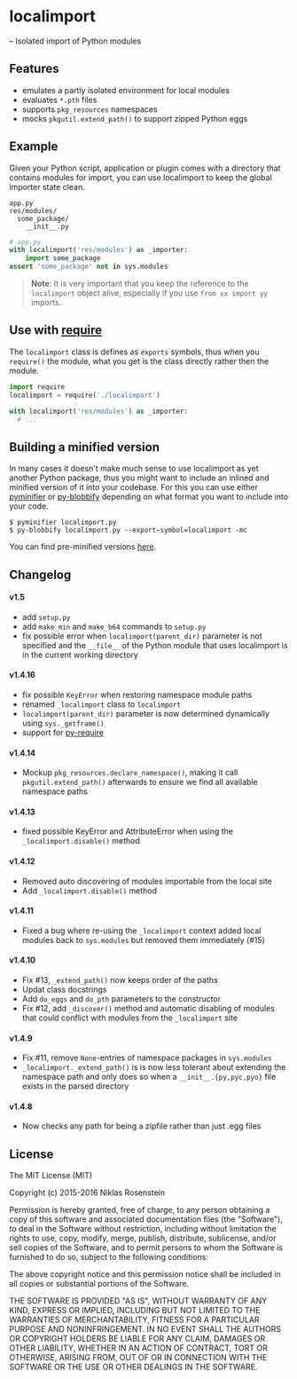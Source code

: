 # localimport


&ndash; Isolated import of Python modules

## Features

- emulates a partly isolated environment for local modules
- evaluates `*.pth` files
- supports `pkg_resources` namespaces
- mocks `pkgutil.extend_path()` to support zipped Python eggs

## Example

Given your Python script, application or plugin comes with a directory that
contains modules for import, you can use localimport to keep the global
importer state clean.

```
app.py
res/modules/
  some_package/
    __init__.py
```

```python
# app.py
with localimport('res/modules') as _importer:
    import some_package
assert 'some_package' not in sys.modules
```

> **Note**: It is very important that you keep the reference to the
> `localimport` object alive, especially if you use `from xx import yy` imports.

## Use with [require][]

The `localimport` class is defines as `exports` symbols, thus when you
`require()` the module, what you get is the class directly rather then
the module.

```python
import require
localimport = require('./localimport')

with localimport('res/modules') as _importer:
  # ...
```

[require]: https://github.com/NiklasRosenstein/py-require

## Building a minified version

In many cases it doesn't make much sense to use localimport as yet another
Python package, thus you might want to include an inlined and minified
version of it into your codebase. For this you can use either [pyminifier][]
or [py-blobbify][] depending on what format you want to include into your
code.

    $ pyminifier localimport.py
    $ py-blobbify localimport.py --export-symbol=localimport -mc

You can find pre-minified versions [here][pre-minified].

[pyminifier]: https://pypi.python.org/pypi/pyminifier
[py-blobbify]: https://pypi.python.org/pypi/py-blobbify
[pre-minified]: http://bitly.com/localimport-min

## Changelog

#### v1.5

- add `setup.py`
- add `make_min` and `make_b64` commands to `setup.py`
- fix possible error when `localimport(parent_dir)` parameter is
  not specified and the `__file__` of the Python module that uses
  localimport is in the current working directory

#### v1.4.16
- fix possible `KeyError` when restoring namespace module paths
- renamed `_localimport` class to `localimport`
- `localimport(parent_dir)` parameter is now determined dynamically
  using `sys._getframe()`
- support for [py-require][require]

#### v1.4.14
- Mockup `pkg_resources.declare_namespace()`, making it call
  `pkgutil.extend_path()` afterwards to ensure we find all available
  namespace paths

#### v1.4.13
- fixed possible KeyError and AttributeError when using
  the `_localimport.disable()` method

#### v1.4.12
- Removed auto discovering of modules importable from the local site
- Add `_localimport.disable()` method

#### v1.4.11
- Fixed a bug where re-using the `_localimport` context added local modules
  back to `sys.modules` but removed them immediately (#15)

#### v1.4.10
- Fix #13, `_extend_path()` now keeps order of the paths
- Updat class docstrings
- Add `do_eggs` and `do_pth` parameters to the constructor
- Fix #12, add `_discover()` method and automatic disabling of modules  that could conflict with modules from the `_localimport` site

#### v1.4.9

- Fix #11, remove `None`-entries of namespace packages in `sys.modules`
- `_localimport._extend_path()` is is now less tolerant about extending
  the namespace path and only does so when a `__init__.{py,pyc,pyo}` file
  exists in the parsed directory

#### v1.4.8

* Now checks any path for being a zipfile rather than just .egg files

## License

The MIT License (MIT)

Copyright (c) 2015-2016  Niklas Rosenstein

Permission is hereby granted, free of charge, to any person obtaining a copy
of this software and associated documentation files (the "Software"), to deal
in the Software without restriction, including without limitation the rights
to use, copy, modify, merge, publish, distribute, sublicense, and/or sell
copies of the Software, and to permit persons to whom the Software is
furnished to do so, subject to the following conditions:

The above copyright notice and this permission notice shall be included in all
copies or substantial portions of the Software.

THE SOFTWARE IS PROVIDED "AS IS", WITHOUT WARRANTY OF ANY KIND, EXPRESS OR
IMPLIED, INCLUDING BUT NOT LIMITED TO THE WARRANTIES OF MERCHANTABILITY,
FITNESS FOR A PARTICULAR PURPOSE AND NONINFRINGEMENT. IN NO EVENT SHALL THE
AUTHORS OR COPYRIGHT HOLDERS BE LIABLE FOR ANY CLAIM, DAMAGES OR OTHER
LIABILITY, WHETHER IN AN ACTION OF CONTRACT, TORT OR OTHERWISE, ARISING FROM,
OUT OF OR IN CONNECTION WITH THE SOFTWARE OR THE USE OR OTHER DEALINGS IN THE
SOFTWARE.
